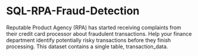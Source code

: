 # SQL-RPA-Fraud-Detection
Reputable Product Agency (RPA) has started receiving complaints from their credit card processor about fraudulent transactions. Help your finance department identify potentially risky transactions before they finish processing.  This dataset contains a single table, transaction_data.
